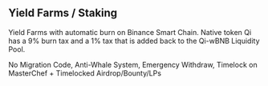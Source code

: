 <h2> Yield Farms / Staking </h2>
Yield Farms with automatic burn on Binance Smart Chain.
Native token Qi has a 9% burn tax and a 1% tax that is added back to the Qi-wBNB Liquidity Pool.

No Migration Code, Anti-Whale System, Emergency Withdraw, Timelock on MasterChef + Timelocked Airdrop/Bounty/LPs
